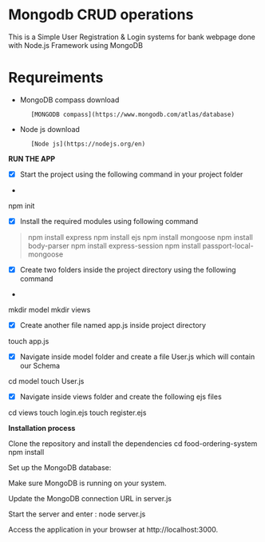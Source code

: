 # Mongodb CRUD operations
This is a Simple User Registration & Login systems for bank webpage done with Node.js Framework using MongoDB


# Requreiments
- MongoDB compass download

         [MONGODB compass](https://www.mongodb.com/atlas/database)

* Node js download

         [Node js](https://nodejs.org/en)

**RUN THE APP**
- [X] Start the project using the following command in your project folder
- 
npm init

- [X] Install the required modules using following command


>npm install express
npm install ejs
npm install mongoose
npm install body-parser
npm install express-session
npm install passport-local-mongoose 


- [X] Create two folders inside the project directory using the following command
- 
mkdir model
mkdir views

 - [X] Create another file named app.js inside project directory
 
touch app.js

- [X] Navigate inside model folder and create a file User.js which will contain our Schema

cd model
touch User.js

- [X] Navigate inside views folder and create the following ejs files

cd views
touch login.ejs
touch register.ejs


**Installation process**

Clone the repository and install the dependencies cd food-ordering-system npm install

Set up the MongoDB database:

Make sure MongoDB is running on your system.

Update the MongoDB connection URL in server.js

Start the server and enter : node server.js

Access the application in your browser at http://localhost:3000.
